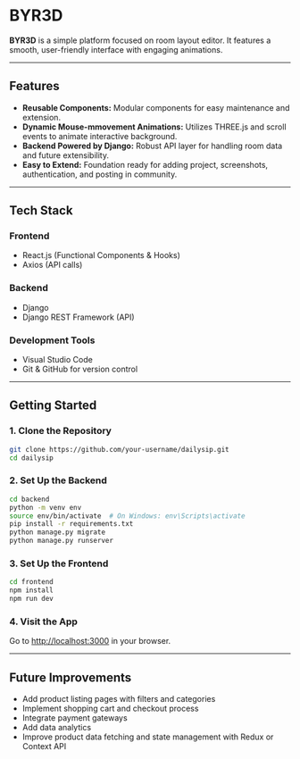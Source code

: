 # BYR3D

**BYR3D** is a simple platform focused on room layout editor. It features a smooth, user-friendly interface with engaging animations.

---

## Features

* **Reusable Components:** Modular components for easy maintenance and extension.
* **Dynamic Mouse-mmovement Animations:** Utilizes THREE.js and scroll events to animate interactive background.
* **Backend Powered by Django:** Robust API layer for handling room data and future extensibility.
* **Easy to Extend:** Foundation ready for adding project, screenshots, authentication, and posting in community.

---

## Tech Stack

### Frontend

* React.js (Functional Components & Hooks)
* Axios (API calls)

### Backend

* Django
* Django REST Framework (API)

### Development Tools

* Visual Studio Code
* Git & GitHub for version control

---

## Getting Started

### 1. Clone the Repository

```bash
git clone https://github.com/your-username/dailysip.git
cd dailysip
```

### 2. Set Up the Backend

```bash
cd backend
python -m venv env
source env/bin/activate  # On Windows: env\Scripts\activate
pip install -r requirements.txt
python manage.py migrate
python manage.py runserver
```

### 3. Set Up the Frontend

```bash
cd frontend
npm install
npm run dev
```

### 4. Visit the App

Go to [http://localhost:3000](http://localhost:3000) in your browser.

---

## Future Improvements

* Add product listing pages with filters and categories
* Implement shopping cart and checkout process
* Integrate payment gateways
* Add data analytics
* Improve product data fetching and state management with Redux or Context API
